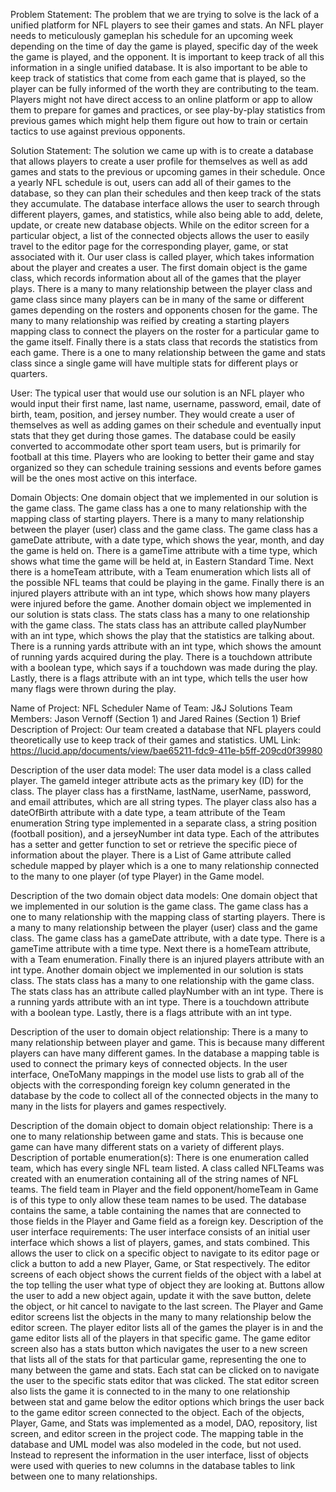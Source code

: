 Problem Statement: 
The problem that we are trying to solve is the lack of a unified platform for NFL players to see their games and stats. An NFL player needs to meticulously gameplan his schedule for an upcoming week depending on the time of day the game is played, specific day of the week the game is played, and the opponent. It is important to keep track of all this information in a single unified database. It is also important to be able to keep track of statistics that come from each game that is played, so the player can be fully informed of the worth they are contributing to the team. Players might not have direct access to an online platform or app to allow them to prepare for games and practices, or see play-by-play statistics from previous games which might help them figure out how to train or certain tactics to use against previous opponents.

Solution Statement: 
The solution we came up with is to create a database that allows players to create a user profile for themselves as well as add games and stats to the previous or upcoming games in their schedule. Once a yearly NFL schedule is out, users can add all of their games to the database, so they can plan their schedules and then keep track of the stats they accumulate. The database interface allows the user to search through different players, games, and statistics, while also being able to add, delete, update, or create new database objects. While on the editor screen for a particular object, a list of the connected objects allows the user to easily travel to the editor page for the corresponding player, game, or stat associated with it. Our user class is called player, which takes information about the player and creates a user. The first domain object is the game class, which records information about all of the games that the player plays. There is a many to many relationship between the player class and game class since many players can be in many of the same or different games depending on the rosters and opponents chosen for the game. The many to many relationship was reified by creating a starting players mapping class to connect the players on the roster for a particular game to the game itself. Finally there is a stats class that records the statistics from each game. There is a one to many relationship between the game and stats class since a single game will have multiple stats for different plays or quarters.

User: The typical user that would use our solution is an NFL player who would input their first name, last name, username, password, email, date of birth, team, position, and jersey number. They would create a user of themselves as well as adding games on their schedule and eventually input stats that they get during those games. The database could be easily converted to accommodate other sport team users, but is primarily for football at this time. Players who are looking to better their game and stay organized so they can schedule training sessions and events before games will be the ones most active on this interface. 

Domain Objects: 
One domain object that we implemented in our solution is the game class. The game class has a one to many relationship with the mapping class of starting players. There is a many to many relationship between the player (user) class and the game class. The game class has a gameDate attribute, with a date type, which shows the year, month, and day the game is held on. There is a gameTime attribute with a time type, which shows what time the game will be held at, in Eastern Standard Time. Next there is a homeTeam attribute, with a Team enumeration which lists all of the possible NFL teams that could be playing in the game. Finally there is an injured players attribute with an int type, which shows how many players were injured before the game. Another domain object we implemented in our solution is stats class. The stats class has a many to one relationship with the game class. The stats class has an attribute called playNumber with an int type, which shows the play that the statistics are talking about. There is a running yards attribute with an int type, which shows the amount of running yards acquired during the play. There is a touchdown attribute with a boolean type, which says if a touchdown was made during the play. Lastly, there is a flags attribute with an int type, which tells the user how many flags were thrown during the play. 

Name of Project: 
NFL Scheduler
Name of Team: 
J&J Solutions
Team Members:
 Jason Vernoff (Section 1) and Jared Raines (Section 1)
Brief Description of Project: 
Our team created a database that NFL players could theoretically use to keep track of their games and statistics. 
UML Link: 
https://lucid.app/documents/view/bae65211-fdc9-411e-b5ff-209cd0f39980



Description of the user data model: 
The user data model is a class called player. The gameId integer attribute acts as the primary key (ID) for the class. The player class has a firstName, lastName, userName, password, and email attributes, which are all string types. The player class also has a dateOfBirth attribute with a date type, a team attribute of the Team enumeration String type implemented in a separate class, a string position (football position), and a jerseyNumber int data type. Each of the attributes has a setter and getter function to set or retrieve the specific piece of information about the player. There is a List of Game attribute called schedule mapped by player which is a one to many relationship connected to the many to one player (of type Player) in the Game model.

Description of the two domain object data models: 
One domain object that we implemented in our solution is the game class. The game class has a one to many relationship with the mapping class of starting players. There is a many to many relationship between the player (user) class and the game class. The game class has a gameDate attribute, with a date type. There is a gameTime attribute with a time type. Next there is a homeTeam attribute, with a Team enumeration. Finally there is an injured players attribute with an int type. Another domain object we implemented in our solution is stats class. The stats class has a many to one relationship with the game class. The stats class has an attribute called playNumber with an int type. There is a running yards attribute with an int type. There is a touchdown attribute with a boolean type. Lastly, there is a flags attribute with an int type. 

Description of the user to domain object relationship: 
There is a many to many relationship between player and game. This is because many different players can have many different games. In the database a mapping table is used to connect the primary keys of connected objects. In the user interface, OneToMany mappings in the model use lists to grab all of the objects with the corresponding foreign key column generated in the database by the code to collect all of the connected objects in the many to many in the lists for players and games respectively.

Description of the domain object to domain object relationship: 
There is a one to many relationship between game and stats. This is because one game can have many different stats on a variety of different plays. 
Description of portable enumeration(s): 
There is one enumeration called team, which has every single NFL team listed. A class called NFLTeams was created with an enumeration containing all of the string names of NFL teams. The field team in Player and the field opponent/homeTeam in Game is of this type to only allow these team names to be used. The database contains the same, a table containing the names that are connected to those fields in the Player and Game field as a foreign key.
Description of the user interface requirements: 
	The user interface consists of an initial user interface which shows a list of players, games, and stats combined. This allows the user to click on a specific object to navigate to its editor page or click a button to add a new Player, Game, or Stat respectively. The editor screens of each object shows the current fields of the object with a label at the top telling the user what type of object they are looking at. Buttons allow the user to add a new object again, update it with the save button, delete the object, or hit cancel to navigate to the last screen. The Player and Game editor screens list the objects in the many to many relationship below the editor screen. The player editor lists all of the games the player is in and the game editor lists all of the players in that specific game. The game editor screen also has a stats button which navigates the user to a new screen that lists all of the stats for that particular game, representing the one to many between the game and stats. Each stat can be clicked on to navigate the user to the specific stats editor that was clicked. The stat editor screen also lists the game it is connected to in the many to one relationship between stat and game below the editor options which brings the user back to the game editor screen connected to the object. Each of the objects, Player, Game, and Stats was implemented as a model, DAO, repository, list screen, and editor screen in the project code. The mapping table in the database and UML model was also modeled in the code, but not used. Instead to represent the information in the user interface, lisst of objects were used with queries to new columns in the database tables to link between one to many relationships. 
